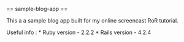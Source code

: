== sample-blog-app ==

This a a sample blog app built for my online screencast RoR tutorial.

Useful info :
    * Ruby version - 2.2.2
    * Rails version - 4.2.4
